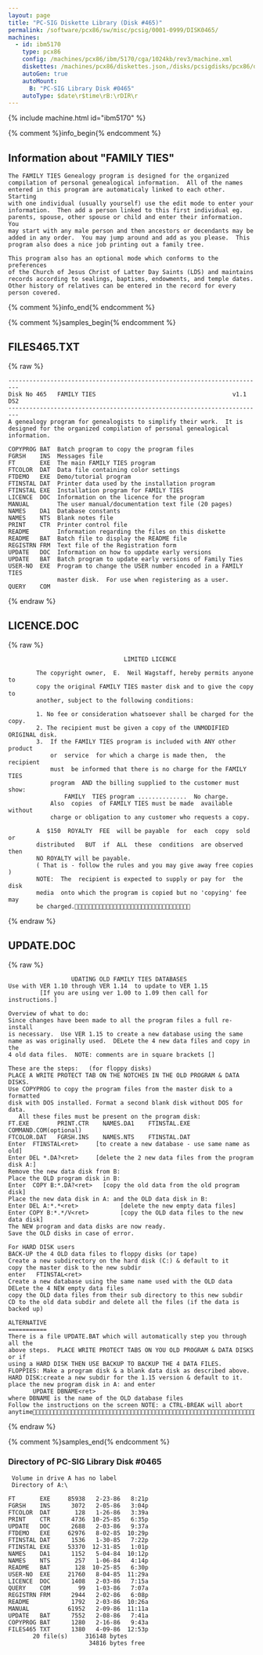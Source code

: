 ```yaml
---
layout: page
title: "PC-SIG Diskette Library (Disk #465)"
permalink: /software/pcx86/sw/misc/pcsig/0001-0999/DISK0465/
machines:
  - id: ibm5170
    type: pcx86
    config: /machines/pcx86/ibm/5170/cga/1024kb/rev3/machine.xml
    diskettes: /machines/pcx86/diskettes.json,/disks/pcsigdisks/pcx86/diskettes.json
    autoGen: true
    autoMount:
      B: "PC-SIG Library Disk #0465"
    autoType: $date\r$time\rB:\rDIR\r
---
```


{% include machine.html id="ibm5170" %}

{% comment %}info_begin{% endcomment %}

## Information about "FAMILY TIES"

    The FAMILY TIES Genealogy program is designed for the organized
    compilation of personal genealogical information.  All of the names
    entered in this program are automaticaly linked to each other.  Starting
    with one individual (usually yourself) use the edit mode to enter your
    information.  Then add a person linked to this first individual eg.
    parents, spouse, other spouse or child and enter their information.  You
    may start with any male person and then ancestors or decendants may be
    added in any order.  You may jump around and add as you please.  This
    program also does a nice job printing out a family tree.
    
    This program also has an optional mode which conforms to the preferences
    of the Church of Jesus Christ of Latter Day Saints (LDS) and maintains
    records according to sealings, baptisms, endowments, and temple dates.
    Other history of relatives can be entered in the record for every
    person covered.
{% comment %}info_end{% endcomment %}

{% comment %}samples_begin{% endcomment %}

## FILES465.TXT

{% raw %}
```
-------------------------------------------------------------------------
Disk No 465   FAMILY TIES                                       v1.1 DS2
-------------------------------------------------------------------------
A genealogy program for genealogists to simplify their work.  It is
designed for the organized compilation of personal genealogical
information.
 
COPYPROG BAT  Batch program to copy the program files
FGRSH    INS  Messages file
FT       EXE  The main FAMILY TIES program
FTCOLOR  DAT  Data file containing color settings
FTDEMO   EXE  Demo/tutorial program
FTINSTAL DAT  Printer data used by the installation program
FTINSTAL EXE  Installation program for FAMILY TIES
LICENCE  DOC  Information on the licence for the program
MANUAL        The user manual/documentation text file (20 pages)
NAMES    DA1  Database constants
NAMES    NTS  Blank notes file
PRINT    CTR  Printer control file
README        Information regarding the files on this diskette
README   BAT  Batch file to display the README file
REGISTRN FRM  Text file of the Registration form
UPDATE   DOC  Information on how to uppdate early versions
UPDATE   BAT  Batch program to update early versions of Family Ties
USER-NO  EXE  Program to change the USER number encoded in a FAMILY TIES
              master disk.  For use when registering as a user.
QUERY    COM
```
{% endraw %}

## LICENCE.DOC

{% raw %}
```
                                 LIMITED LICENCE

        The copyright owner,  E.  Neil Wagstaff, hereby permits anyone to 
        copy the original FAMILY TIES master disk and to give the copy to 
        another, subject to the following conditions:

        1. No fee or consideration whatsoever shall be charged for the copy.
        2. The recipient must be given a copy of the UNMODIFIED ORIGINAL disk.
        3.  If the FAMILY TIES program is included with ANY other product 
            or  service  for which a charge is made then,  the  recipient 
            must  be informed that there is no charge for the FAMILY TIES 
            program  AND the billing supplied to the customer must  show:      
                FAMILY  TIES program ..............  No charge.
            Also  copies  of FAMILY TIES must be made  available  without 
            charge or obligation to any customer who requests a copy.

        A  $150  ROYALTY  FEE  will be payable  for  each  copy  sold  or 
        distributed   BUT  if  ALL  these  conditions  are observed  then
        NO ROYALTY will be payable.
        ( That is - follow the rules and you may give away free copies )
        NOTE:  The  recipient is expected to supply or pay for  the  disk 
        media  onto which the program is copied but no 'copying' fee  may 
        be charged.
```
{% endraw %}

## UPDATE.DOC

{% raw %}
```
                  UDATING OLD FAMILY TIES DATABASES
Use with VER 1.10 through VER 1.14  to update to VER 1.15
         [If you are using ver 1.00 to 1.09 then call for instructions.]

Overview of what to do:
Since changes have been made to all the program files a full re-install
is necessary.  Use VER 1.15 to create a new database using the same
name as was originally used.  DELete the 4 new data files and copy in the 
4 old data files.  NOTE: comments are in square brackets []

These are the steps:   (for floppy disks)
PLACE A WRITE PROTECT TAB ON THE NOTCHES IN THE OLD PROGRAM & DATA DISKS.
Use COPYPROG to copy the program files from the master disk to a formatted
disk with DOS installed. Format a second blank disk without DOS for data.
   All these files must be present on the program disk:
FT.EXE        PRINT.CTR    NAMES.DA1    FTINSTAL.EXE   COMMAND.COM(optional)
FTCOLOR.DAT   FGRSH.INS    NAMES.NTS    FTINSTAL.DAT
Enter  FTINSTAL<ret>     [to create a new database - use same name as old]
Enter DEL *.DA?<ret>     [delete the 2 new data files from the program disk A:]
Remove the new data disk from B:
Place the OLD program disk in B:
Enter  COPY B:*.DA?<ret>   [copy the old data from the old program disk]
Place the new data disk in A: and the OLD data disk in B:
Enter DEL A:*.*<ret>            [delete the new empty data files]
Enter COPY B:*.*/V<ret>         [copy the OLD data files to the new data disk]
The NEW program and data disks are now ready.
Save the OLD disks in case of error.

For HARD DISK users
BACK-UP the 4 OLD data files to floppy disks (or tape)
Create a new subdirectory on the hard disk (C:) & default to it
copy the master disk to the new subdir
enter   FTINSTAL<ret>
Create a new database using the same name used with the OLD data
DELete the 4 NEW empty data files
copy the OLD data files from their sub directory to this new subdir
CD to the old data subdir and delete all the files (if the data is backed up)

ALTERNATIVE
===========
There is a file UPDATE.BAT which will automatically step you through all the
above steps.  PLACE WRITE PROTECT TABS ON YOU OLD PROGRAM & DATA DISKS or if
using a HARD DISK THEN USE BACKUP TO BACKUP THE 4 DATA FILES.
FLOPPIES: Make a program disk & a blank data disk as described above.
HARD DISK:create a new subdir for the 1.15 version & default to it.
place the new program disk in A: and enter
       UPDATE DBNAME<ret>
where DBNAME is the name of the OLD database files
Follow the instructions on the screen NOTE: a CTRL-BREAK will abort anytime
```
{% endraw %}

{% comment %}samples_end{% endcomment %}

### Directory of PC-SIG Library Disk #0465

     Volume in drive A has no label
     Directory of A:\

    FT       EXE     85938   2-23-86   8:21p
    FGRSH    INS      3072   2-05-86   3:04p
    FTCOLOR  DAT       128   1-26-86   3:39a
    PRINT    CTR      4736  10-25-85   6:35p
    UPDATE   DOC      2688   2-03-86   9:37a
    FTDEMO   EXE     62976   8-02-85  10:29p
    FTINSTAL DAT      1536   1-30-85   7:22p
    FTINSTAL EXE     53370  12-31-85   1:01p
    NAMES    DA1      1152   5-04-84  10:12p
    NAMES    NTS       257   1-06-84   4:14p
    README   BAT       128  10-25-85   6:30p
    USER-NO  EXE     21760   8-04-85  11:29a
    LICENCE  DOC      1408   2-03-86   7:15a
    QUERY    COM        99   1-03-86   7:07a
    REGISTRN FRM      2944   2-02-86   6:08p
    README            1792   2-03-86  10:26a
    MANUAL           61952   2-09-86  11:11a
    UPDATE   BAT      7552   2-08-86   7:41a
    COPYPROG BAT      1280   2-16-86   9:43a
    FILES465 TXT      1380   4-09-86  12:53p
           20 file(s)     316148 bytes
                           34816 bytes free
